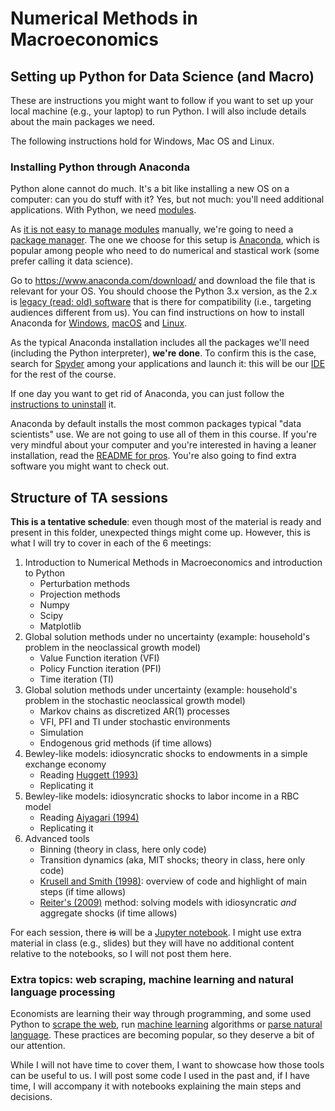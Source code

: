 # Numerical Methods in Macroeconomics

## Setting up Python for Data Science (and Macro)

These are instructions you might want to follow if you want to set up your local machine (e.g., your laptop) to run Python.
I will also include details about the main packages we need.

The following instructions hold for Windows, Mac OS and Linux.


### Installing Python through Anaconda

Python alone cannot do much.
It's a bit like installing a new OS on a computer: can you do stuff with it?
Yes, but not much: you'll need additional applications.
With Python, we need [modules](https://docs.python.org/3/tutorial/modules.html).

As [it is not easy to manage modules](https://en.wikipedia.org/wiki/Dependency_hell) manually, we're going to need a [package manager](https://en.wikipedia.org/wiki/Package_manager).
The one we choose for this setup is [Anaconda](https://www.anaconda.com/), which is popular among people who need to do numerical and stastical work (some prefer calling it data science).

Go to https://www.anaconda.com/download/ and download the file that is relevant for your OS.
You should choose the Python 3.x version, as the 2.x is [legacy (read: old) software](https://en.wikipedia.org/wiki/Legacy_system) that is there for compatibility (i.e., targeting audiences different from us).
You can find instructions on how to install Anaconda for [Windows](https://docs.anaconda.com/anaconda/install/windows/), [macOS](https://docs.anaconda.com/anaconda/install/mac-os/) and [Linux](https://docs.anaconda.com/anaconda/install/linux/).

As the typical Anaconda installation includes all the packages we'll need (including the Python interpreter), **we're done**.
To confirm this is the case, search for [Spyder](https://www.spyder-ide.org/) among your applications and launch it: this will be our [IDE](https://en.wikipedia.org/wiki/Integrated_development_environment) for the rest of the course.

If one day you want to get rid of Anaconda, you can just follow the [instructions to uninstall](https://docs.anaconda.com/anaconda/install/uninstall/) it.

Anaconda by default installs the most common packages typical "data scientists" use.
We are not going to use all of them in this course.
If you're very mindful about your computer and you're interested in having a leaner installation, read the [README for pros](./README_pro.md).
You're also going to find extra software you might want to check out.


## Structure of TA sessions

**This is a tentative schedule**: even though most of the material is ready and present in this folder, unexpected things might come up.
However, this is what I will try to cover in each of the 6 meetings:

1. Introduction to Numerical Methods in Macroeconomics and introduction to Python
	- Perturbation methods
	- Projection methods
	- Numpy
	- Scipy
	- Matplotlib
2. Global solution methods under no uncertainty (example: household's problem in the neoclassical growth model)
	- Value Function iteration (VFI)
	- Policy Function iteration (PFI)
	- Time iteration (TI)
3. Global solution methods under uncertainty (example: household's problem in the stochastic neoclassical growth model)
	- Markov chains as discretized AR(1) processes
	- VFI, PFI and TI under stochastic environments
	- Simulation
	- Endogenous grid methods (if time allows)
4. Bewley-like models: idiosyncratic shocks to endowments in a simple exchange economy
	- Reading [Huggett (1993)](https://doi.org/10.1016/0165-1889(93)90024-M)
	- Replicating it
5. Bewley-like models: idiosyncratic shocks to labor income in a RBC model
	- Reading [Aiyagari (1994)](https://doi.org/10.2307/2118417)
	- Replicating it
6. Advanced tools
	- Binning (theory in class, here only code)
	- Transition dynamics (aka, MIT shocks; theory in class, here only code)
	- [Krusell and Smith (1998)](https://doi.org/10.1086/250034): overview of code and highlight of main steps (if time allows)
	- [Reiter's (2009)](https://doi.org/10.1016/j.jedc.2008.08.010) method: solving models with idiosyncratic _and_ aggregate shocks (if time allows)

For each session, there ~~is~~ will be a [Jupyter notebook](https://jupyter.org/).
I might use extra material in class (e.g., slides) but they will have no additional content relative to the notebooks, so I will not post them here.


### Extra topics: web scraping, machine learning and natural language processing

Economists are learning their way through programming, and some used Python to [scrape the web](https://en.wikipedia.org/wiki/Web_scraping), run [machine learning](https://en.wikipedia.org/wiki/Machine_learning) algorithms or [parse natural language](https://en.wikipedia.org/wiki/Natural_language_processing).
These practices are becoming popular, so they deserve a bit of our attention.

While I will not have time to cover them, I want to showcase how those tools can be useful to us.
I will post some code I used in the past and, if I have time, I will accompany it with notebooks explaining the main steps and decisions.
